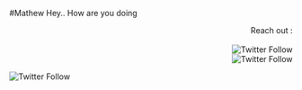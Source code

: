 #Mathew
Hey.. How are you doing

<div style="text-align: right">Reach out&nbsp:<br><br><img alt="Twitter Follow" src="https://img.shields.io/twitter/follow/mathew9489?style=social"></div>
<div style="text-align: right" href="https://www.linkedin.com/in/k-mathew/"><img alt="Twitter Follow" src="https://img.shields.io/badge/LinkedIn-follow-blue"></div>

![Twitter Follow](https://img.shields.io/twitter/follow/mathew9489?style=social)























